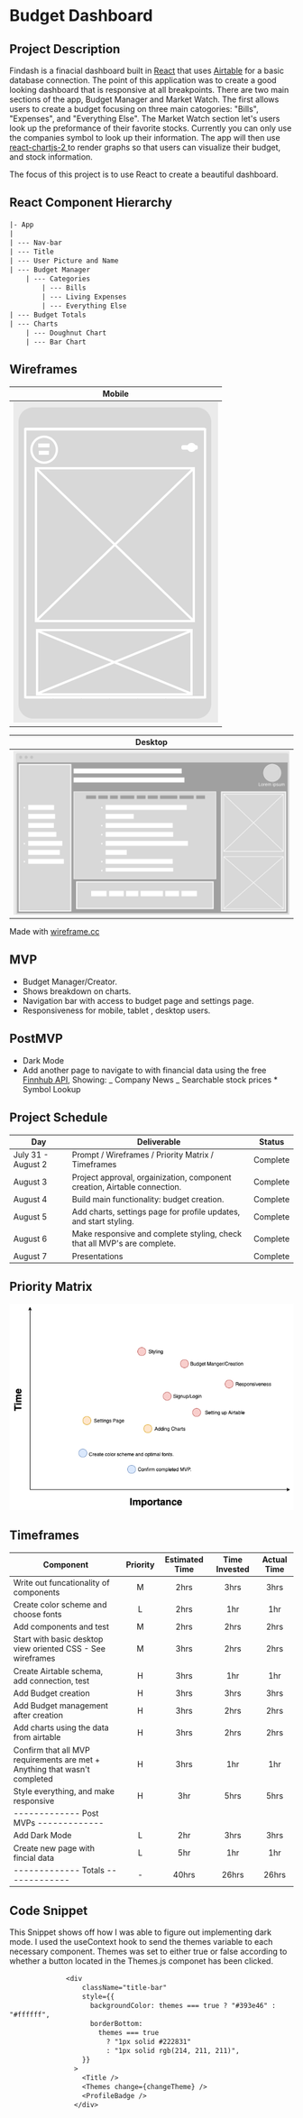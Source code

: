 # Budget Dashboard

## Project Description

Findash is a finacial dashboard built in [React](https://reactjs.org/) that uses [Airtable](https://airtable.com/) for a basic database connection. The point of this application was to create a good looking dashboard that is responsive at all breakpoints. There are two main sections of the app, Budget Manager and Market Watch. The first allows users to create a budget focusing on three main catogories: "Bills", "Expenses", and "Everything Else". The Market Watch section let's users look up the preformance of their favorite stocks. Currently you can only use the companies symbol to look up their information. The app will then use [react-chartjs-2 ](https://www.npmjs.com/package/react-chartjs-2) to render graphs so that users can visualize their budget, and stock information.

The focus of this project is to use React to create a beautiful dashboard.

## React Component Hierarchy

```
|- App
|
| --- Nav-bar
| --- Title
| --- User Picture and Name
| --- Budget Manager
	| --- Categories
		| --- Bills
		| --- Living Expenses
		| --- Everything Else
| --- Budget Totals
| --- Charts
	| --- Doughnut Chart
	| --- Bar Chart
```

## Wireframes

|                                                                           Mobile                                                                            |
| :---------------------------------------------------------------------------------------------------------------------------------------------------------: |
| ![Mobile](https://github.com/Henry-Cook/Budget-Dashboard/blob/master/New%20Project%20Pictures/Screen%20Shot%202020-08-01%20at%2010.31.14%20AM.png?raw=true) |

|                                                                           Desktop                                                                            |
| :----------------------------------------------------------------------------------------------------------------------------------------------------------: |
| ![desktop](https://github.com/Henry-Cook/Budget-Dashboard/blob/master/New%20Project%20Pictures/Screen%20Shot%202020-08-01%20at%2010.23.32%20AM.png?raw=true) |

Made with [wireframe.cc](https://wireframe.cc/)

## MVP

- Budget Manager/Creator.
- Shows breakdown on charts.
- Navigation bar with access to budget page and settings page.
- Responsiveness for mobile, tablet , desktop users.

## PostMVP

- Dark Mode
- Add another page to navigate to with financial data using the free [Finnhub API](https://finnhub.io/docs/api#introduction), Showing:
  _ Company News
  _ Searchable stock prices \* Symbol Lookup

## Project Schedule

| Day                | Deliverable                                                               | Status   |
| ------------------ | ------------------------------------------------------------------------- | -------- |
| July 31 - August 2 | Prompt / Wireframes / Priority Matrix / Timeframes                        | Complete |
| August 3           | Project approval, orgainization, component creation, Airtable connection. | Complete |
| August 4           | Build main functionality: budget creation.                                | Complete |
| August 5           | Add charts, settings page for profile updates, and start styling.         | Complete |
| August 6           | Make responsive and complete styling, check that all MVP's are complete.  | Complete |
| August 7           | Presentations                                                             | Complete |

## Priority Matrix

![Priority-Matrix](https://github.com/Henry-Cook/Budget-Dashboard/blob/master/New%20Project%20Pictures/Project2Matrix.png?raw=true)

## Timeframes

| Component                                                                  | Priority | Estimated Time | Time Invested | Actual Time |
| -------------------------------------------------------------------------- | :------: | :------------: | :-----------: | :---------: |
| Write out funcationality of components                                     |    M     |      2hrs      |     3hrs      |    3hrs     |
| Create color scheme and choose fonts                                       |    L     |      2hrs      |      1hr      |     1hr     |
| Add components and test                                                    |    M     |      2hrs      |     2hrs      |    2hrs     |
| Start with basic desktop view oriented CSS - See wireframes                |    M     |      3hrs      |     2hrs      |    2hrs     |
| Create Airtable schema, add connection, test                               |    H     |      3hrs      |      1hr      |     1hr     |
| Add Budget creation                                                        |    H     |      3hrs      |     3hrs      |    3hrs     |
| Add Budget management after creation                                       |    H     |      3hrs      |     2hrs      |    2hrs     |
| Add charts using the data from airtable                                    |    H     |      3hrs      |     2hrs      |    2hrs     |
| Confirm that all MVP requirements are met + Anything that wasn't completed |    H     |      3hrs      |      1hr      |     1hr     |
| Style everything, and make responsive                                      |    H     |      3hr       |     5hrs      |    5hrs     |
| ------------- Post MVPs -------------                                      |
| Add Dark Mode                                                              |    L     |      2hr       |     3hrs      |    3hrs     |
| Create new page with fincial data                                          |    L     |      5hr       |      1hr      |     1hr     |
| ------------- Totals -------------                                         |    -     |     40hrs      |     26hrs     |    26hrs    |

## Code Snippet

This Snippet shows off how I was able to figure out implementing dark mode. I used the useContext hook to send the themes variable to each necessary component. Themes was set to either true or false according to whether a button located in the Themes.js componet has been clicked.

```
              <div
                  className="title-bar"
                  style={{
                    backgroundColor: themes === true ? "#393e46" : "#ffffff",
                    borderBottom:
                      themes === true
                        ? "1px solid #222831"
                        : "1px solid rgb(214, 211, 211)",
                  }}
                >
                  <Title />
                  <Themes change={changeTheme} />
                  <ProfileBadge />
                </div>
```
